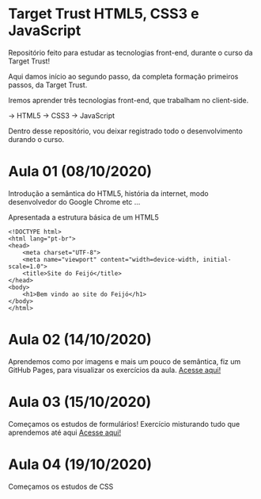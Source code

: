 # Target Trust HTML5, CSS3 e JavaScript
 Repositório feito para estudar as tecnologias front-end, durante o curso da Target Trust!

Aqui damos início ao segundo passo, da completa formação primeiros passos, da Target Trust. 

Iremos aprender três tecnologias front-end, que trabalham no client-side. 

-> HTML5
-> CSS3
-> JavaScript

Dentro desse repositório, vou deixar registrado todo o desenvolvimento durando o curso.

# Aula 01 (08/10/2020)
Introdução a semântica do HTML5, história da internet, modo desenvolvedor do Google Chrome etc ...
 
Apresentada a estrutura básica de um HTML5

```
<!DOCTYPE html>
<html lang="pt-br">
<head>
	<meta charset="UTF-8">
	<meta name="viewport" content="width=device-width, initial-scale=1.0">
	<title>Site do Feijó</title>
</head>
<body>
	<h1>Bem vindo ao site do Feijó</h1>
</body>
</html>
```

# Aula 02 (14/10/2020)

Aprendemos como por imagens e mais um pouco de semântica, fiz um GitHub Pages, para visualizar os exercícios da aula. [Acesse aqui!](https://brunopurper.github.io/Target-Trust-HTML5-CSS3-e-JavaScript/)

# Aula 03 (15/10/2020) 

Começamos os estudos de formulários! 
Exercício misturando tudo que aprendemos até aqui [Acesse aqui!](https://brunopurper.github.io/Target-Trust-HTML5-CSS3-e-JavaScript/HTML5,%20CSS3%20E%20JS/Aula-03/exercicio-mercado/index.html)

# Aula 04 (19/10/2020)

Começamos os estudos de CSS